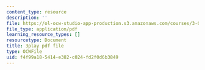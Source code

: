 ```yaml
---
content_type: resource
description: ''
file: https://ol-ocw-studio-app-production.s3.amazonaws.com/courses/3-021j-introduction-to-modeling-and-simulation-spring-2012/f4f99a185414e382c024fd2f0d6b3849_Iq8yyEHm_jI.pdf
file_type: application/pdf
learning_resource_types: []
resourcetype: Document
title: 3play pdf file
type: OCWFile
uid: f4f99a18-5414-e382-c024-fd2f0d6b3849
---
```

